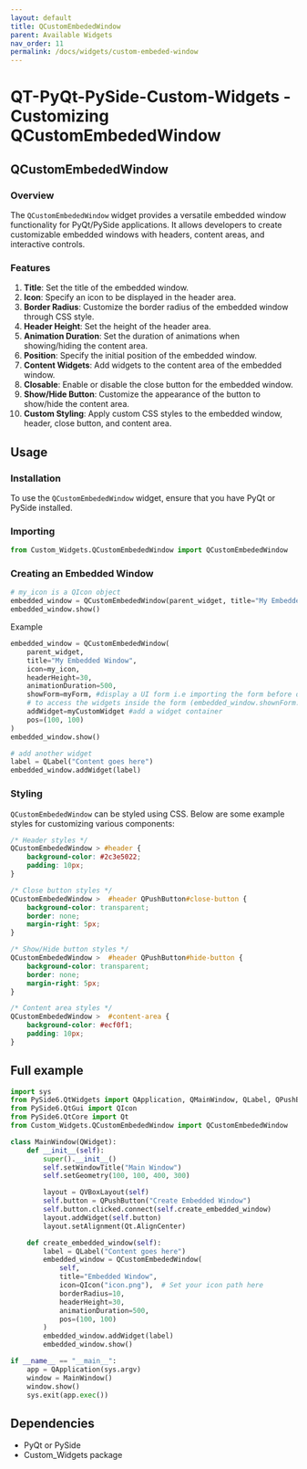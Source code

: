 ```yaml
---
layout: default
title: QCustomEmbededWindow
parent: Available Widgets
nav_order: 11
permalink: /docs/widgets/custom-embeded-window
---
```


# QT-PyQt-PySide-Custom-Widgets - Customizing QCustomEmbededWindow

## QCustomEmbededWindow

### Overview
The `QCustomEmbededWindow` widget provides a versatile embedded window functionality for PyQt/PySide applications. It allows developers to create customizable embedded windows with headers, content areas, and interactive controls.

### Features

1. **Title**: Set the title of the embedded window.
2. **Icon**: Specify an icon to be displayed in the header area.
3. **Border Radius**: Customize the border radius of the embedded window through CSS style.
4. **Header Height**: Set the height of the header area.
5. **Animation Duration**: Set the duration of animations when showing/hiding the content area.
6. **Position**: Specify the initial position of the embedded window.
7. **Content Widgets**: Add widgets to the content area of the embedded window.
8. **Closable**: Enable or disable the close button for the embedded window.
9. **Show/Hide Button**: Customize the appearance of the button to show/hide the content area.
10. **Custom Styling**: Apply custom CSS styles to the embedded window, header, close button, and content area.

## Usage

### Installation
To use the `QCustomEmbededWindow` widget, ensure that you have PyQt or PySide installed.

### Importing
```python
from Custom_Widgets.QCustomEmbededWindow import QCustomEmbededWindow

```

### Creating an Embedded Window
```python
# my_icon is a QIcon object
embedded_window = QCustomEmbededWindow(parent_widget, title="My Embedded Window", icon=my_icon)
embedded_window.show()
```

Example

```python 
embedded_window = QCustomEmbededWindow(
    parent_widget,
    title="My Embedded Window",
    icon=my_icon,
    headerHeight=30,
    animationDuration=500,
    showForm=myForm, #display a UI form i.e importing the form before displaing (from ui_form import myForm),
    # to access the widgets inside the form (embedded_window.shownForm.widgetName)
    addWidget=myCustomWidget #add a widget container
    pos=(100, 100)
)
embedded_window.show()

# add another widget
label = QLabel("Content goes here")
embedded_window.addWidget(label)

```

### Styling
`QCustomEmbededWindow` can be styled using CSS. Below are some example styles for customizing various components:

```css
/* Header styles */
QCustomEmbededWindow > #header {
    background-color: #2c3e5022;
    padding: 10px;
}

/* Close button styles */
QCustomEmbededWindow >  #header QPushButton#close-button {
    background-color: transparent;
    border: none;
    margin-right: 5px;
}

/* Show/Hide button styles */
QCustomEmbededWindow >  #header QPushButton#hide-button {
    background-color: transparent;
    border: none;
    margin-right: 5px;
}

/* Content area styles */
QCustomEmbededWindow >  #content-area {
    background-color: #ecf0f1;
    padding: 10px;
}
```

## Full example
```python
import sys
from PySide6.QtWidgets import QApplication, QMainWindow, QLabel, QPushButton, QWidget, QVBoxLayout
from PySide6.QtGui import QIcon
from PySide6.QtCore import Qt
from Custom_Widgets.QCustomEmbededWindow import QCustomEmbededWindow

class MainWindow(QWidget):
    def __init__(self):
        super().__init__()
        self.setWindowTitle("Main Window")
        self.setGeometry(100, 100, 400, 300)

        layout = QVBoxLayout(self)
        self.button = QPushButton("Create Embedded Window")
        self.button.clicked.connect(self.create_embedded_window)
        layout.addWidget(self.button)
        layout.setAlignment(Qt.AlignCenter)

    def create_embedded_window(self):
        label = QLabel("Content goes here")
        embedded_window = QCustomEmbededWindow(
            self,
            title="Embedded Window",
            icon=QIcon("icon.png"),  # Set your icon path here
            borderRadius=10,
            headerHeight=30,
            animationDuration=500,
            pos=(100, 100)
        )
        embedded_window.addWidget(label)
        embedded_window.show()

if __name__ == "__main__":
    app = QApplication(sys.argv)
    window = MainWindow()
    window.show()
    sys.exit(app.exec())
```

## Dependencies
- PyQt or PySide
- Custom_Widgets package
